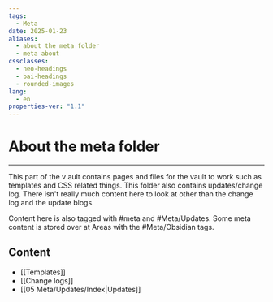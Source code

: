 ```yaml
---
tags:
  - Meta
date: 2025-01-23
aliases:
  - about the meta folder
  - meta about
cssclasses:
  - neo-headings
  - bai-headings
  - rounded-images
lang:
  - en
properties-ver: "1.1"
---
```

# About the meta folder

***
This part of the v
ault contains pages and files for the vault to work such as templates and CSS related things. This folder also contains updates/change log. There isn't really much content here to look at other than the change log and the update blogs.

Content here is also tagged with #meta and #Meta/Updates. Some meta content is stored over at Areas with the #Meta/Obsidian tags.
## Content
- [[Templates]]
- [[Change logs]]
- [[05 Meta/Updates/Index|Updates]]